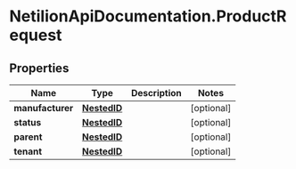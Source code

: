 # NetilionApiDocumentation.ProductRequest

## Properties
Name | Type | Description | Notes
------------ | ------------- | ------------- | -------------
**manufacturer** | [**NestedID**](NestedID.md) |  | [optional] 
**status** | [**NestedID**](NestedID.md) |  | [optional] 
**parent** | [**NestedID**](NestedID.md) |  | [optional] 
**tenant** | [**NestedID**](NestedID.md) |  | [optional] 
